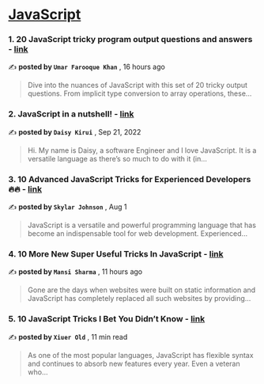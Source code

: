 
<h1><a href=https://medium.com/tag/javascript-development/recommended target="_blank" rel="noopener noreferrer">JavaScript</a></h1>
<h3>1. 20 JavaScript tricky program output questions and answers - <a href=https://medium.com/@umarfarooquekhan/20-javascript-tricky-program-output-questions-and-answers-fc20a5c39eeb?source=tag_recommended_feed---------0-84----------javascript_development----------b6ae8e7f_5c40_48d1_80ae_46d853f13ab3------- target="_blank" rel="noopener noreferrer">link</a></h3>

✍️ **posted by `Umar Farooque Khan`** <date> , 16 hours ago</date>

<blockquote>Dive into the nuances of JavaScript with this set of 20 tricky output questions. From implicit type conversion to array operations, these…</blockquote>

<h3>2. JavaScript in a nutshell! - <a href=https://medium.com/@daisykirui/javascript-in-a-nutshell-669dab5b6e78?source=tag_recommended_feed---------1-107----------javascript_development----------b6ae8e7f_5c40_48d1_80ae_46d853f13ab3------- target="_blank" rel="noopener noreferrer">link</a></h3>

✍️ **posted by `Daisy Kirui`** <date> , Sep 21, 2022</date>

<blockquote>Hi. My name is Daisy, a software Engineer and I love JavaScript. It is a versatile language as there’s so much to do with it (in…</blockquote>

<h3>3. 10 Advanced JavaScript Tricks for Experienced Developers 🔥🔥 - <a href=https://medium.com/@codegirljs/10-advanced-javascript-tricks-for-experienced-developers-7e42b5b37d83?source=tag_recommended_feed---------2-85----------javascript_development----------b6ae8e7f_5c40_48d1_80ae_46d853f13ab3------- target="_blank" rel="noopener noreferrer">link</a></h3>

✍️ **posted by `Skylar Johnson`** <date> , Aug 1</date>

<blockquote>JavaScript is a versatile and powerful programming language that has become an indispensable tool for web development. Experienced…</blockquote>

<h3>4. 10 More New Super Useful Tricks In JavaScript - <a href=https://medium.com/@indiancoder/10-more-new-super-useful-tricks-in-javascript-b9b38acfef3d?source=tag_recommended_feed---------3-84----------javascript_development----------b6ae8e7f_5c40_48d1_80ae_46d853f13ab3------- target="_blank" rel="noopener noreferrer">link</a></h3>

✍️ **posted by `Mansi Sharma`** <date> , 11 hours ago</date>

<blockquote>Gone are the days when websites were built on static information and JavaScript has completely replaced all such websites by providing…</blockquote>

<h3>5. 10 JavaScript Tricks I Bet You Didn’t Know - <a href=https://medium.com/javascript-in-plain-english/10-javascript-tricks-i-bet-you-didnt-know-58243196adad?source=tag_recommended_feed---------4-85----------javascript_development----------b6ae8e7f_5c40_48d1_80ae_46d853f13ab3------- target="_blank" rel="noopener noreferrer">link</a></h3>

✍️ **posted by `Xiuer Old`** <date> , 11 min read</date>

<blockquote>As one of the most popular languages, JavaScript has flexible syntax and continues to absorb new features every year. Even a veteran who…</blockquote>

